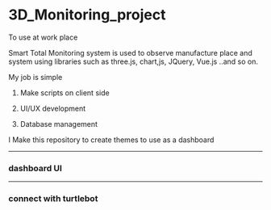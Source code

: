 # 3D_Monitoring_project
To use at work place

Smart Total Monitoring system is used to observe manufacture place and system
using libraries such as three.js, chart,js, JQuery, Vue.js ..and so on.

My job is simple
1. Make scripts on client side

2. UI/UX development

3. Database management

I Make this repository to create themes to use as a dashboard

------------------------
### dashboard UI



--------------------------
### connect with turtlebot